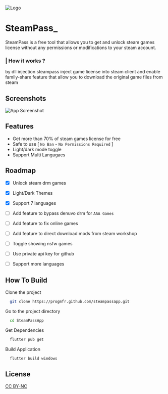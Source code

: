 
![Logo](https://github.com/ProgMFr/SteamPassApp/tree/main/contents/app_logo.png)


# SteamPass_
SteamPass is a free tool that allows you to get and unlock steam games license without any permissions or modifications to your steam account.
### | How it works ?
by dll injection steampass inject game license into steam client and enable family-share feature that allow you to download the original game files from steam



## Screenshots

![App Screenshot](https://github.com/ProgMFr/SteamPassApp/tree/main/contents/bg.jpg)


## Features

- Get more than 70% of steam games license for free
- Safe to use [ `No Ban` - `No Permissions Required` ]
- Light/dark mode toggle
- Support Multi Langugaes


## Roadmap

- [x]  Unlock steam drm games
- [x]  Light/Dark Themes
- [x]  Support 7 languages
- [ ]  Add feature to bypass denuvo drm for `AAA Games`
- [ ]  Add feature to fix online games
- [ ]  Add feature to direct download mods from steam workshop
- [ ]  Toggle showing nsfw games
- [ ]  Use private api key for github
- [ ]  Support more languages


## How To Build

Clone the project
```bash
  git clone https://progmfr.github.com/steampassapp.git
```
Go to the project directory
```bash
  cd SteamPassApp
```
Get Dependencies
```bash
  flutter pub get
```
Build Application 
```bash
  flutter build windows
```


## License

[CC BY-NC](https://creativecommons.org/licenses/by-nc/4.0/deed.en)

